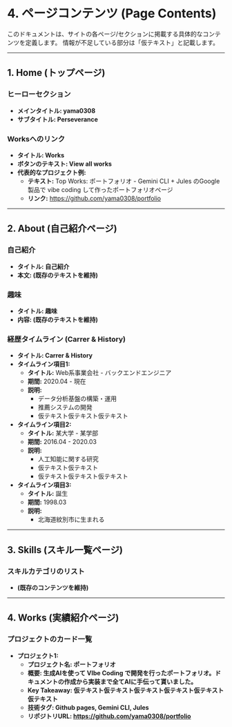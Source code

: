 # 4. ページコンテンツ (Page Contents)

このドキュメントは、サイトの各ページ/セクションに掲載する具体的なコンテンツを定義します。
情報が不足している部分は「仮テキスト」と記載します。

---

## 1. Home (トップページ)

### ヒーローセクション
- **メインタイトル: yama0308**
- **サブタイトル: Perseverance**

### Worksへのリンク
- **タイトル: Works**
- **ボタンのテキスト: View all works**
- **代表的なプロジェクト例:**
  - **テキスト:** Top Works: ポートフォリオ - Gemini CLI + Jules のGoogle製品で vibe coding して作ったポートフォリオページ
  - **リンク:** https://github.com/yama0308/portfolio

---

## 2. About (自己紹介ページ)

### 自己紹介
- **タイトル: 自己紹介**
- **本文: (既存のテキストを維持)**

### 趣味
- **タイトル: 趣味**
- **内容: (既存のテキストを維持)**

### 経歴タイムライン (Carrer & History)
- **タイトル: Carrer & History**
- **タイムライン項目1:**
  - **タイトル:** Web系事業会社 - バックエンドエンジニア
  - **期間:** 2020.04 - 現在
  - **説明:**
    - データ分析基盤の構築・運用
    - 推薦システムの開発
    - 仮テキスト仮テキスト仮テキスト
- **タイムライン項目2:**
  - **タイトル:** 某大学 - 某学部
  - **期間:** 2016.04 - 2020.03
  - **説明:**
    - 人工知能に関する研究
    - 仮テキスト仮テキスト
    - 仮テキスト仮テキスト仮テキスト
- **タイムライン項目3:**
  - **タイトル:** 誕生
  - **期間:** 1998.03
  - **説明:**
    - 北海道紋別市に生まれる

---

## 3. Skills (スキル一覧ページ)

### スキルカテゴリのリスト
- **(既存のコンテンツを維持)**

---

## 4. Works (実績紹介ページ)

### プロジェクトのカード一覧
- **プロジェクト1:**
  - **プロジェクト名: ポートフォリオ**
  - **概要: 生成AIを使って VIbe Coding で開発を行ったポートフォリオ。ドキュメントの作成から実装まで全てAIに手伝って貰いました。**
  - **Key Takeaway: 仮テキスト仮テキスト仮テキスト仮テキスト仮テキスト仮テキスト**
  - **技術タグ: Github pages, Gemini CLI, Jules**
  - **リポジトリURL: https://github.com/yama0308/portfolio**